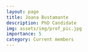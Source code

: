 ```yaml
---
layout: page
title: Joana Bustamante
description: PhD Candidate
img: assets/img/prof_pic.jpg
importance: 5
category: Current members
---
```

